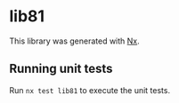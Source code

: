 # lib81

This library was generated with [Nx](https://nx.dev).

## Running unit tests

Run `nx test lib81` to execute the unit tests.

